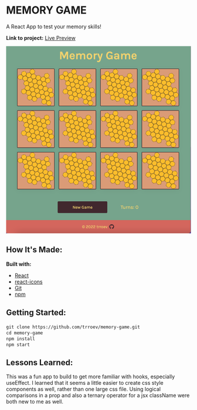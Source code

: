 # MEMORY GAME

A React App to test your memory skills!

**Link to project:** [Live Preview](https://trroev.github.io/memory-game/)

![page preview image](/src/images/memory-game-screenshot.png)

## How It's Made:

**Built with:**

- [React](https://reactjs.org/)
- [react-icons](https://react-icons.github.io/react-icons/)
- [Git](https://git-scm.com/)
- [npm](https://www.npmjs.com/)

## Getting Started:

```
git clone https://github.com/trroev/memory-game.git
cd memory-game
npm install
npm start
```

## Lessons Learned:

This was a fun app to build to get more familiar with hooks, especially useEffect. I learned that it seems a little easier to create css style components as well, rather than one large css file. Using logical comparisons in a prop and also a ternary operator for a jsx className were both new to me as well.
